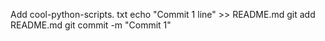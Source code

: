 Add cool-python-scripts. txt
echo "Commit 1 line" >> README.md git add README.md git commit -m "Commit 1"
